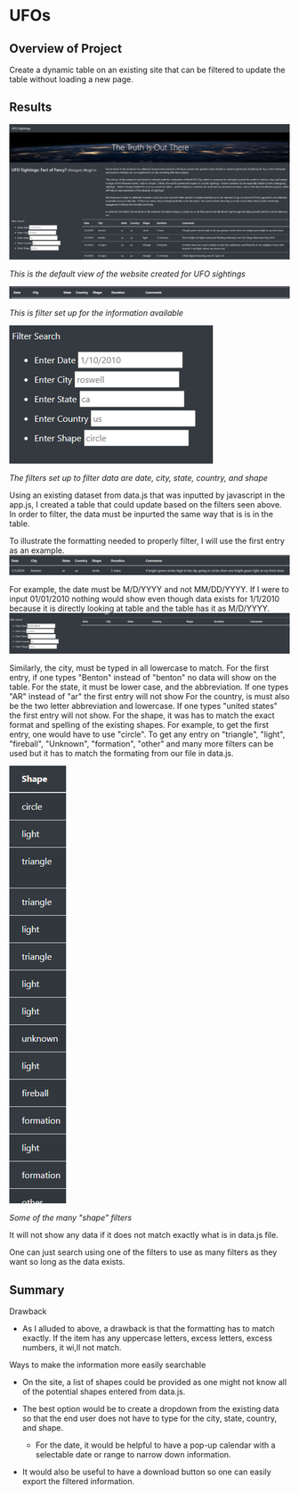 # UFOs
## Overview of Project
Create a dynamic table on an existing site that can be filtered to update the table without loading a new page.

## Results
![Resources/Default_page.png](Resources/Default_page.png) 

*This is the default view of the website created for UFO sightings*

![Resources/Table_headers.png](Resources/Table_headers.png) 

*This is filter set up for the information available*

![Resources/Filter_setup.png](Resources/Filter_setup.png) 

*The filters set up to filter data are date, city, state, country, and shape*

Using an existing dataset from data.js that was inputted by javascript in the app.js, I created a table that could update based on the filters seen above.
In order to filter, the data must be inpurted the same way that is is in the table.

To illustrate the formatting needed to properly filter, I will use the first entry as an example.
![Resources/Example.png](Resources/Example.png) 

For example, the date must be M/D/YYYY and not MM/DD/YYYY. If I were to input 01/01/2010 nothing would show even though data exists for 1/1/2010 because it is directly looking at table and the table has it as M/D/YYYY.
![Resources/Format_date.png](Resources/Format_date.png) 

Similarly, the city, must be typed in all lowercase to match. For the first entry, if one types "Benton" instead of "benton" no data will show on the table.
For the state, it must be lower case, and the abbreviation. If one types "AR" instead of "ar" the first entry will not show
For the country, is must also be the two letter abbreviation and lowercase. If one types "united states" the first entry will not show.
For the shape, it was has to match the exact format and spelling of the existing shapes. For example, to get the first entry, one would have to use "circle". To get any entry on "triangle", "light", "fireball", "Unknown", "formation", "other" and many more filters can be used but it has to match the formating from our file in data.js.

![Resources/Shapes.png](Resources/Shapes.png) 

*Some of the many "shape" filters*

It will not show any data if it does not match exactly what is in data.js file.

One can just search using one of the filters to use as many filters as they want so long as the data exists.


## Summary
Drawback
- As I alluded to above, a drawback is that the formatting has to match exactly. If the item has any uppercase letters, excess letters, excess numbers, it wi,ll not match.

Ways to make the information more easily searchable
- On the site, a list of shapes could be provided as one might not know all of the potential shapes entered from data.js.
- The best option would be to create a dropdown from the existing data so that the end user does not have to type for the city, state, country, and shape. 
    - For the date, it would be helpful to have a pop-up calendar with a selectable date or range to narrow down information.

- It would also be useful to have a download button so one can easily export the filtered information.

